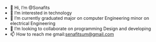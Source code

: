 - 👋 Hi, I’m @Sonafits
- 👀 I’m interested in technology 
- 🌱 I’m currently graduated major on computer Engineering minor on electrical Engineering 
- 💞️ I’m looking to collaborate on programming Design and developing 
- 📫 How to reach me gmail:senafitsum@gmail.com 

<!---
Sonafits/Sonafits is a ✨ special ✨ repository because its `README.md` (this file) appears on your GitHub profile.
You can click the Preview link to take a look at your changes.
--->
